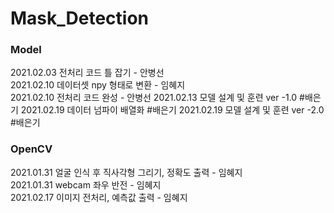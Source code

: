 # Mask_Detection
### Model

2021.02.03 전처리 코드 틀 잡기 - 안병선     
2021.02.10 데이터셋 npy 형태로 변환 - 임혜지     
2021.02.10 전처리 코드 완성 - 안병선
2021.02.13 모델 설계 및 훈련 ver -1.0 #배은기
2021.02.19 데이터 넘파이 배열화 #배은기
2021.02.19 모델 설계 및 훈련 ver -2.0 #배은기
### OpenCV
2021.01.31 얼굴 인식 후 직사각형 그리기, 정확도 출력 - 임혜지    
2021.01.31 webcam 좌우 반전 - 임혜지      
2021.02.17 이미지 전처리, 예측값 출력 - 임혜지
